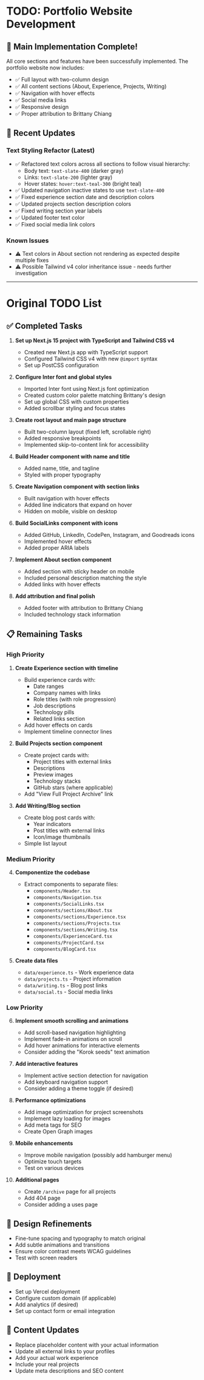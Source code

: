 # TODO: Portfolio Website Development

## 🎉 Main Implementation Complete!

All core sections and features have been successfully implemented. The portfolio website now includes:

- ✅ Full layout with two-column design
- ✅ All content sections (About, Experience, Projects, Writing)
- ✅ Navigation with hover effects
- ✅ Social media links
- ✅ Responsive design
- ✅ Proper attribution to Brittany Chiang

## 🔄 Recent Updates

### Text Styling Refactor (Latest)
- ✅ Refactored text colors across all sections to follow visual hierarchy:
  - Body text: `text-slate-400` (darker gray)
  - Links: `text-slate-200` (lighter gray)
  - Hover states: `hover:text-teal-300` (bright teal)
- ✅ Updated navigation inactive states to use `text-slate-400`
- ✅ Fixed experience section date and description colors
- ✅ Updated projects section description colors
- ✅ Fixed writing section year labels
- ✅ Updated footer text color
- ✅ Fixed social media link colors

### Known Issues
- ⚠️ Text colors in About section not rendering as expected despite multiple fixes
- ⚠️ Possible Tailwind v4 color inheritance issue - needs further investigation

---

# Original TODO List

## ✅ Completed Tasks

1. **Set up Next.js 15 project with TypeScript and Tailwind CSS v4**
   - Created new Next.js app with TypeScript support
   - Configured Tailwind CSS v4 with new `@import` syntax
   - Set up PostCSS configuration

2. **Configure Inter font and global styles**
   - Imported Inter font using Next.js font optimization
   - Created custom color palette matching Brittany's design
   - Set up global CSS with custom properties
   - Added scrollbar styling and focus states

3. **Create root layout and main page structure**
   - Built two-column layout (fixed left, scrollable right)
   - Added responsive breakpoints
   - Implemented skip-to-content link for accessibility

4. **Build Header component with name and title**
   - Added name, title, and tagline
   - Styled with proper typography

5. **Create Navigation component with section links**
   - Built navigation with hover effects
   - Added line indicators that expand on hover
   - Hidden on mobile, visible on desktop

6. **Build SocialLinks component with icons**
   - Added GitHub, LinkedIn, CodePen, Instagram, and Goodreads icons
   - Implemented hover effects
   - Added proper ARIA labels

7. **Implement About section component**
   - Added section with sticky header on mobile
   - Included personal description matching the style
   - Added links with hover effects

8. **Add attribution and final polish**
   - Added footer with attribution to Brittany Chiang
   - Included technology stack information

## 📋 Remaining Tasks

### High Priority

1. **Create Experience section with timeline**
   - Build experience cards with:
     - Date ranges
     - Company names with links
     - Role titles (with role progression)
     - Job descriptions
     - Technology pills
     - Related links section
   - Add hover effects on cards
   - Implement timeline connector lines

2. **Build Projects section component**
   - Create project cards with:
     - Project titles with external links
     - Descriptions
     - Preview images
     - Technology stacks
     - GitHub stars (where applicable)
   - Add "View Full Project Archive" link

3. **Add Writing/Blog section**
   - Create blog post cards with:
     - Year indicators
     - Post titles with external links
     - Icon/image thumbnails
   - Simple list layout

### Medium Priority

4. **Componentize the codebase**
   - Extract components to separate files:
     - `components/Header.tsx`
     - `components/Navigation.tsx`
     - `components/SocialLinks.tsx`
     - `components/sections/About.tsx`
     - `components/sections/Experience.tsx`
     - `components/sections/Projects.tsx`
     - `components/sections/Writing.tsx`
     - `components/ExperienceCard.tsx`
     - `components/ProjectCard.tsx`
     - `components/BlogCard.tsx`

5. **Create data files**
   - `data/experience.ts` - Work experience data
   - `data/projects.ts` - Project information
   - `data/writing.ts` - Blog post links
   - `data/social.ts` - Social media links

### Low Priority

6. **Implement smooth scrolling and animations**
   - Add scroll-based navigation highlighting
   - Implement fade-in animations on scroll
   - Add hover animations for interactive elements
   - Consider adding the "Korok seeds" text animation

7. **Add interactive features**
   - Implement active section detection for navigation
   - Add keyboard navigation support
   - Consider adding a theme toggle (if desired)

8. **Performance optimizations**
   - Add image optimization for project screenshots
   - Implement lazy loading for images
   - Add meta tags for SEO
   - Create Open Graph images

9. **Mobile enhancements**
   - Improve mobile navigation (possibly add hamburger menu)
   - Optimize touch targets
   - Test on various devices

10. **Additional pages**
    - Create `/archive` page for all projects
    - Add 404 page
    - Consider adding a uses page

## 🎨 Design Refinements

- Fine-tune spacing and typography to match original
- Add subtle animations and transitions
- Ensure color contrast meets WCAG guidelines
- Test with screen readers

## 🚀 Deployment

- Set up Vercel deployment
- Configure custom domain (if applicable)
- Add analytics (if desired)
- Set up contact form or email integration

## 📝 Content Updates

- Replace placeholder content with your actual information
- Update all external links to your profiles
- Add your actual work experience
- Include your real projects
- Update meta descriptions and SEO content